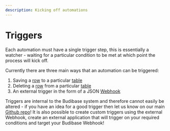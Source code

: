 ```yaml
---
description: Kicking off automations
---
```


# Triggers

Each automation must have a single trigger step, this is essentially a watcher - waiting for a particular condition to be met at which point the process will kick off.

Currently there are three main ways that an automation can be triggered:

1. Saving a [row](../../data/tables/rows.md) to a particular [table](../../data/tables/)
2. Deleting a [row](../../data/tables/rows.md) from a particular [table](../../data/tables/)
3. An external trigger in the form of a JSON [Webhook](https://en.wikipedia.org/wiki/Webhook)

Triggers are internal to the Budibase system and therefore cannot easily be altered - if you have an idea for a good trigger then let us know on our main [Github repo](https://github.com/Budibase/budibase/issues)! It is also possible to create custom triggers using the external Webhook, create an external application that will trigger on your required conditions and target your Budibase Webhook!

